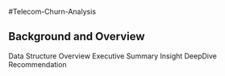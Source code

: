 #Telecom-Churn-Analysis

## Background and Overview	
Data Structure Overview
Executive Summary
Insight DeepDive
Recommendation 
